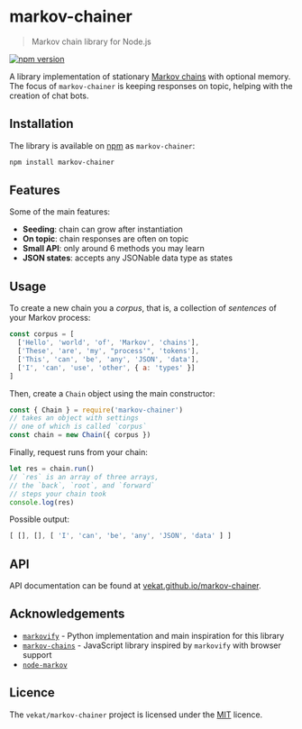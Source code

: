 # markov-chainer

> Markov chain library for Node.js

[![npm version](https://badge.fury.io/js/markov-chainer.svg)](https://badge.fury.io/js/markov-chainer)

A library implementation of stationary [Markov chains](https://en.wikipedia.org/wiki/Markov_chain#Discrete-time_Markov_chain) with optional memory.
The focus of `markov-chainer` is keeping responses on topic, helping with the creation of chat bots.

## Installation

The library is available on [npm](https://www.npmjs.com/package/markov-chainer) as `markov-chainer`:

```bash
npm install markov-chainer
```

## Features

Some of the main features:
- **Seeding**: chain can grow after instantiation
- **On topic**: chain responses are often on topic
- **Small API**: only around 6 methods you may learn
- **JSON states**: accepts any JSONable data type as states

## Usage

To create a new chain you a *corpus*, that is, a collection of *sentences* of your Markov process:
```javascript
const corpus = [
  ['Hello', 'world', 'of', 'Markov', 'chains'],
  ['These', 'are', 'my', "process'", 'tokens'],
  ['This', 'can', 'be', 'any', 'JSON', 'data'],
  ['I', 'can', 'use', 'other', { a: 'types' }]
]
```

Then, create a `Chain` object using the main constructor:
```javascript
const { Chain } = require('markov-chainer')
// takes an object with settings
// one of which is called `corpus`
const chain = new Chain({ corpus })
```

Finally, request runs from your chain:
```javascript
let res = chain.run()
// `res` is an array of three arrays,
// the `back`, `root`, and `forward`
// steps your chain took
console.log(res)
```

Possible output:
```javascript
[ [], [], [ 'I', 'can', 'be', 'any', 'JSON', 'data' ] ]
```

## API

API documentation can be found at [vekat.github.io/markov-chainer](https://vekat.github.io/markov-chainer/).

## Acknowledgements

- [`markovify`](https://github.com/jsvine/markovify) - Python implementation and main inspiration for this library
- [`markov-chains`](https://github.com/bdchauvette/markov-chains) - JavaScript library inspired by `markovify` with browser support
- [`node-markov`](https://github.com/substack/node-markov)

## Licence

The `vekat/markov-chainer` project is licensed under the [MIT](licence) licence.
